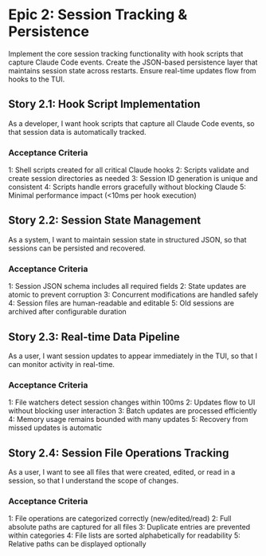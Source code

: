 # Epic 2: Session Tracking & Persistence

Implement the core session tracking functionality with hook scripts that capture Claude Code events. Create the JSON-based persistence layer that maintains session state across restarts. Ensure real-time updates flow from hooks to the TUI.

## Story 2.1: Hook Script Implementation

As a developer,
I want hook scripts that capture all Claude Code events,
so that session data is automatically tracked.

### Acceptance Criteria
1: Shell scripts created for all critical Claude hooks
2: Scripts validate and create session directories as needed
3: Session ID generation is unique and consistent
4: Scripts handle errors gracefully without blocking Claude
5: Minimal performance impact (<10ms per hook execution)

## Story 2.2: Session State Management

As a system,
I want to maintain session state in structured JSON,
so that sessions can be persisted and recovered.

### Acceptance Criteria
1: Session JSON schema includes all required fields
2: State updates are atomic to prevent corruption
3: Concurrent modifications are handled safely
4: Session files are human-readable and editable
5: Old sessions are archived after configurable duration

## Story 2.3: Real-time Data Pipeline

As a user,
I want session updates to appear immediately in the TUI,
so that I can monitor activity in real-time.

### Acceptance Criteria
1: File watchers detect session changes within 100ms
2: Updates flow to UI without blocking user interaction
3: Batch updates are processed efficiently
4: Memory usage remains bounded with many updates
5: Recovery from missed updates is automatic

## Story 2.4: Session File Operations Tracking

As a user,
I want to see all files that were created, edited, or read in a session,
so that I understand the scope of changes.

### Acceptance Criteria
1: File operations are categorized correctly (new/edited/read)
2: Full absolute paths are captured for all files
3: Duplicate entries are prevented within categories
4: File lists are sorted alphabetically for readability
5: Relative paths can be displayed optionally